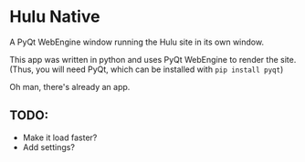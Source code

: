 # Hulu Native
 A PyQt WebEngine window running the Hulu site in its own window.

This app was written in python and uses PyQt WebEngine to render the site. (Thus, you will need PyQt, which can be installed with `pip install pyqt`)

Oh man, there's already an app.

## TODO:
- Make it load faster?
- Add settings?

